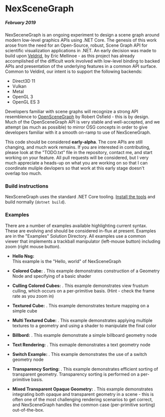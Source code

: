 # NexSceneGraph

##### February 2019

NexSeceneGraph is an ongoing experiment to design a scene graph around modern low-level graphics APIs using .NET Core.  The genesis of this work arose from the need for an Open-Source, robust, Scene Graph API for scientific visualization applications in .NET.    An early decision was made to build upon [Veldrid](https://github.com/mellinoe/veldrid), by Eric Mellinoe - as this project has already accomplished of the difficult work involved with low-level binding to backed APIs and presentation of the underlying features in a common API surface.   Common to Veldird, our intent is to support the following backends:

* Direct3D 11
* Vulkan
* Metal
* OpenGL 3
* OpenGL ES 3

Developers familiar with scene graphs will recognize a strong API resemblence to [OpenSceneGraph](http://www.openscenegraph.org/) by Robert Osfield - this is by design.  Much of the OpenSceneGraph API is very stable and well-accepted, and we attempt (as much as possible) to mirror OSG concepts in order to give developers familiar with it a smooth on-ramp to use of NexSceneGraph.

This code should be considered __early-alpha__.   The core APIs are still changing, and much work remains.   If you are interested in contributing, please look at the "TODO.txt" file in the repository, contact me, and start working on your feature.   All pull requests will be considered, but I very much appreciate a heads-up on what you are working on so that  I can coordinate muliple devlopers so that work at this early stage doesn't overlap too much.

### Build instructions

NexSceneGraph  uses the standard .NET Core tooling. [Install the tools](https://www.microsoft.com/net/download/core) and build normally (`dotnet build`).

### Examples

There are a number of examples available highlighting current syntax.  These are evolving and should be considered in-flux at present.  Examples are in the "Examples" Solution Directory.   All examples use a common viewer that implements a trackball manipulator (left-mouse button) including zoom (right mouse button).

* __Hello Nsg:__  
  This example is the "Hello, world" of NexSceneGraph

* __Colored Cube:__ . 
  This example demonstrates construction of a Geometry Node and specifying of a basic shader

* __Culling Colored Cubes:__ . 
  This example demonstrates view frustum culling, which occurs on a per-primitive basis.  (Hint - check the frame rate as you zoom in)

* __Textured Cube:__ . 
  This example demonstrates texture mapping on a simple cube

* __Multi Textured Cube:__ . 
  This example demonstrates applying multiple textures to a geometry and using a shader to manipulate the final color

* __Billbord:__ . 
  This example demonstrate a simple billboard geometry node

* __Text Rendering:__ . 
  This exmaple demonstrates a text geometry node

* __Switch Example:__ . 
  This example demonstrates the use of a switch geometry node

* __Transparency Sorting:__ . 
  This example demonstrates efficient sorting of transparent geometry.  Transparency sorting is performed on a per-primitive basis.

* __Mixed Transparent Opaque Geometry:__ . 
  This example demonstrates integrating both opaque and transparent geometry in a scene - this is often one of the most challenging rendering scenarios to get correct, and NexSceneGraph handles the common case (per-primitive sorting) out-of-the-box.
